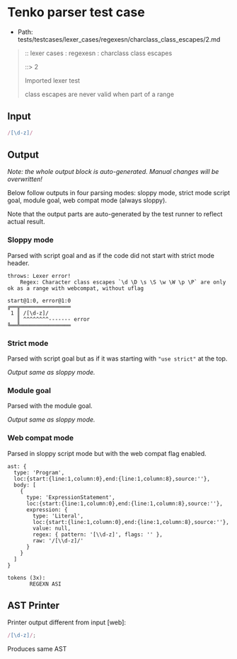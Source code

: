 # Tenko parser test case

- Path: tests/testcases/lexer_cases/regexesn/charclass_class_escapes/2.md

> :: lexer cases : regexesn : charclass class escapes
>
> ::> 2
>
> Imported lexer test
>
> class escapes are never valid when part of a range

## Input

`````js
/[\d-z]/
`````

## Output

_Note: the whole output block is auto-generated. Manual changes will be overwritten!_

Below follow outputs in four parsing modes: sloppy mode, strict mode script goal, module goal, web compat mode (always sloppy).

Note that the output parts are auto-generated by the test runner to reflect actual result.

### Sloppy mode

Parsed with script goal and as if the code did not start with strict mode header.

`````
throws: Lexer error!
    Regex: Character class escapes `\d \D \s \S \w \W \p \P` are only ok as a range with webcompat, without uflag

start@1:0, error@1:0
╔══╦════════════════
 1 ║ /[\d-z]/
   ║ ^^^^^^^^------- error
╚══╩════════════════

`````

### Strict mode

Parsed with script goal but as if it was starting with `"use strict"` at the top.

_Output same as sloppy mode._

### Module goal

Parsed with the module goal.

_Output same as sloppy mode._

### Web compat mode

Parsed in sloppy script mode but with the web compat flag enabled.

`````
ast: {
  type: 'Program',
  loc:{start:{line:1,column:0},end:{line:1,column:8},source:''},
  body: [
    {
      type: 'ExpressionStatement',
      loc:{start:{line:1,column:0},end:{line:1,column:8},source:''},
      expression: {
        type: 'Literal',
        loc:{start:{line:1,column:0},end:{line:1,column:8},source:''},
        value: null,
        regex: { pattern: '[\\d-z]', flags: '' },
        raw: '/[\\d-z]/'
      }
    }
  ]
}

tokens (3x):
       REGEXN ASI
`````


## AST Printer

Printer output different from input [web]:

````js
/[\d-z]/;
````

Produces same AST
